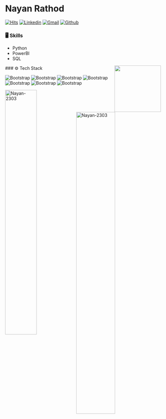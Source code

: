# Nayan Rathod

[![Hits](https://hits.seeyoufarm.com/api/count/incr/badge.svg?url=https%3A%2F%2Fgithub.com%2FNayan-2303%2FNayan-2303&count_bg=%2379C83D&title_bg=%23555555&icon=&icon_color=%23E7E7E7&title=Profile+Views&edge_flat=false)](https://hits.seeyoufarm.com)
[![Linkedin](https://img.shields.io/badge/-LinkedIn-blue?style=flat&logo=Linkedin&logoColor=white)](https://www.linkedin.com/in/https://www.linkedin.com/in/nayan-rathod-697a5a227//)
[![Gmail](https://img.shields.io/badge/-Gmail-c14438?style=flat&logo=Gmail&logoColor=white)](mailto:nayanbanjara2303@gmail.com)
[![Github](https://img.shields.io/github/followers/Nayan-2303?label=Follow&style=social)](https://github.com/Nayan-2303)



### 🖥 Skills

- Python
- PowerBI
- SQL
<img align="right" height="150" src="[https://i.imgflip.com/65efzo.gif](https://images.app.goo.gl/y6gFFzHLp4CD8dps8)"  />
### ⚙️ Tech Stack

![Bootstrap](https://img.shields.io/badge/-Python-05122A?style=flat-square&logo=Python&color=353535) ![Bootstrap](https://img.shields.io/badge/-SQL-05122A?style=flat-square&logo=SQL&color=353535) ![Bootstrap](https://img.shields.io/badge/-PowerBI-05122A?style=flat-square&logo=PowerBI&color=353535) ![Bootstrap](https://img.shields.io/badge/-Pandas-05122A?style=flat-square&logo=Pandas&color=353535) ![Bootstrap](https://img.shields.io/badge/-Numpy-05122A?style=flat-square&logo=Numpy&color=353535) ![Bootstrap](https://img.shields.io/badge/-Matplotlib-05122A?style=flat-square&logo=Matplotlib&color=353535) ![Bootstrap](https://img.shields.io/badge/-Visual%20Studio%20Code-05122A?style=flat-square&logo=Visual-Studio-Code&color=353535)

<div>
  <img width="45%" align="left" src="https://github-readme-stats.vercel.app/api/top-langs?username=Nayan-2303&show_icons=true&locale=en&layout=compact" alt="Nayan-2303" />
  <img width="50%"  src="https://github-readme-streak-stats.herokuapp.com/?user=Nayan-2303&" alt="Nayan-2303" />
</div>
